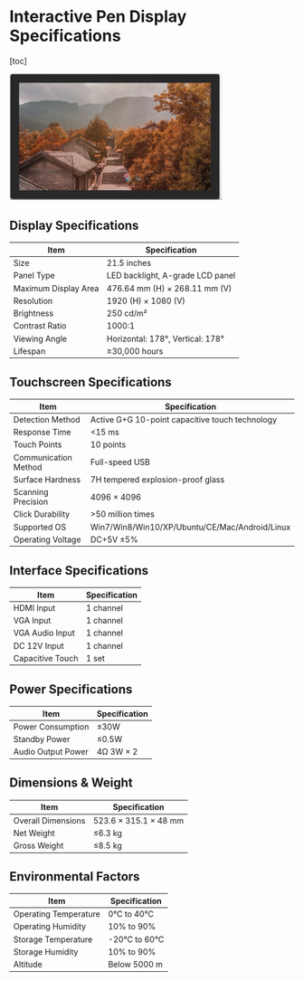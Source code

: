 # Interactive Pen Display Specifications

[toc]



<img src="../img/image-20250114093842833.png" alt="image-20250114093842833" style="zoom:50%;" />



## Display Specifications

| **Item**             | **Specification**                |
| -------------------- | -------------------------------- |
| Size                 | 21.5 inches                      |
| Panel Type           | LED backlight, A-grade LCD panel |
| Maximum Display Area | 476.64 mm (H) × 268.11 mm (V)    |
| Resolution           | 1920 (H) × 1080 (V)              |
| Brightness           | 250 cd/m²                        |
| Contrast Ratio       | 1000:1                           |
| Viewing Angle        | Horizontal: 178°, Vertical: 178° |
| Lifespan             | ≥30,000 hours                    |

## Touchscreen Specifications
| **Item**             | **Specification**                               |
| -------------------- | ----------------------------------------------- |
| Detection Method     | Active G+G 10-point capacitive touch technology |
| Response Time        | <15 ms                                          |
| Touch Points         | 10 points                                       |
| Communication Method | Full-speed USB                                  |
| Surface Hardness     | 7H tempered explosion-proof glass               |
| Scanning Precision   | 4096 × 4096                                     |
| Click Durability     | >50 million times                               |
| Supported OS         | Win7/Win8/Win10/XP/Ubuntu/CE/Mac/Android/Linux  |
| Operating Voltage    | DC+5V ±5%                                       |

## Interface Specifications
| **Item**         | **Specification** |
| ---------------- | ----------------- |
| HDMI Input       | 1 channel         |
| VGA Input        | 1 channel         |
| VGA Audio Input  | 1 channel         |
| DC 12V Input     | 1 channel         |
| Capacitive Touch | 1 set             |

## Power Specifications
| **Item**           | **Specification** |
| ------------------ | ----------------- |
| Power Consumption  | ≤30W              |
| Standby Power      | ≤0.5W             |
| Audio Output Power | 4Ω 3W × 2         |

## Dimensions & Weight
| **Item**           | **Specification**     |
| ------------------ | --------------------- |
| Overall Dimensions | 523.6 × 315.1 × 48 mm |
| Net Weight         | ≤6.3 kg               |
| Gross Weight       | ≤8.5 kg               |

## Environmental Factors
| **Item**              | **Specification** |
| --------------------- | ----------------- |
| Operating Temperature | 0℃ to 40℃         |
| Operating Humidity    | 10% to 90%        |
| Storage Temperature   | -20℃ to 60℃       |
| Storage Humidity      | 10% to 90%        |
| Altitude              | Below 5000 m      |